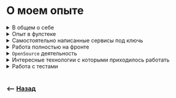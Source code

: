 # О моем опыте

<details>
<summary> В общем о себе</summary>

![illustration](https://raw.githubusercontent.com/webster6667/documentation/master/documentation-data/illustrations/dd-up.svg)

🔹 Окей, давай тогда немножко расскажу о себе    

🔹 В вебе достаточно давно(уже лет 10), бывал на разных должностях (`копирайтер, дизайнер, фулстек`) ну и остановился на фронте, так как сильно понравилась причудливость `JS`-а, и есть больше тяги работать с интерфейсами. 

---

🔹 Вообще больше всего люблю реализовывать комплексные решения создавая сервисы под ключ, но в силу того что фулстек не позволяет детально погрузится в каждое направление, где-то постоянно всплывают не доработки. По этому решил погрузится в детали фронтенда   

🔹 В целом мой опыт можно поделить на три части    

&emsp;&emsp; 🎯 Реализация платформ под ключь фулстеком   

&emsp;&emsp; 🎯 Напарсить дешевого контенета, скрыть дешевизну за красивым интеофейсом под ключь, и после написать гибкую архитектуру для подключения разных стран со своими независимыми воздействиями на основной шаблон      

&emsp;&emsp; 🎯 Работа фронтом в различных командах в стеке `react, redux, formik`   

Может интересует какая-то конкретная отрасль? Или достать из каждой по паре интересных проектов?   

![illustration](https://raw.githubusercontent.com/webster6667/documentation/master/documentation-data/illustrations/dd-down.svg)

</details>

<details>
<summary> Опыт в фулстеке</summary>

![illustration](https://raw.githubusercontent.com/webster6667/documentation/master/documentation-data/illustrations/dd-up.svg)

> Долгое время писал проекты под ключ, и занимался поддержкой и расширением существующих

🔹 Не перечислю сколько написал проектов, суть которых заключалась в том что бы:  
&emsp;&emsp; 🎯 Напарсить по интернету бесплатной или очень дешовой развлекательной информации(фильмы, игры, гороскопы)  
&emsp;&emsp; 🎯 Преобразовать ее под формат SQL  
&emsp;&emsp; 🎯 Написать из этого всего апишку  
&emsp;&emsp; 🎯 А после скрыть дешевизну и простату контента за красивым `friendly` интерфейсом.


<br>

🔹 Самое интересное начиналось потом, когда компания интегрировалась с операторами различных стран, и предоставляла доступ к контенту по подписке.

🔹 У каждой страны и оператора были свои требования, костыли и причуды.

🔹 Я в свою очередь по мимо разработки сервисов, разрабатывал архитектуру, позволяющую наслаивать причуды каждого оператора на стартовый формат сервиса:   
&emsp;&emsp; 🎯 Таким образом, что бы они не пересекались между собой,   
&emsp;&emsp; 🎯 Но в тоже время могли переиспользовать различные решения   
&emsp;&emsp; 🎯 И при этом сохраняя чистое состояние проекта (еще до того как на него начали наслаивать различные требования операторов)  

<br>

🔹 Из интересного по бизнес логике:

&emsp;&emsp; 🎯 Писал скраперы на `playwright`(более прокачанная версия `Puppeteer`)     
&emsp;&emsp;&emsp;&emsp; 👆 Которые проходили различные авторизации, собирая данные, преобразовывая их в нужный формат и сохраняли в нашу базу.  

&emsp;&emsp; 🎯 Так же написал `E2E` тесты для прохождения `воркфлов` сервисов под различных операторов (подписка, отписка, закончилась оплата и тд)

&emsp;&emsp; 🎯 Интегрировал онлайн платежи к реализованным сервисам через `Stripe`

🔹 Из интересных проектов мне запомнились:

&emsp;&emsp; 🎯 Развивающий фитнес портал, с статьями, схемами питания, готовыми наборами упражнений, и интерфейсом позволяющий следить за прогрессом и регулярностью тренировок и питания, подкрекпленный различными графиками и таблицами, так же

&emsp;&emsp; 🎯 Я реализовали игровой портал, распарсив готовые сайт судокку|кроссвордами и сканвордами, разложив по разным уровням сложностям, добавив систему прогресса и онлайн соревнования через сокеты

![illustration](https://raw.githubusercontent.com/webster6667/documentation/master/documentation-data/illustrations/dd-down.svg)

</details>

<details>
<summary> Самостоятельно написанные сервисы под ключь</summary>

![illustration](https://raw.githubusercontent.com/webster6667/documentation/master/documentation-data/illustrations/dd-up.svg)

> По мимо всяких типичных лендингов и интернет магазинов, написал два интересных сервиса (RBAC)

🔹  Не знаю как описать приличными словами эту систему, но в целом это сервис с разными ролями, где нужно было реализовать прохождения реальной валидации(пользователи отсылали реальные данные, фото, а модераторы прогоняли через базу(которая заполнялась по мере существования сервиса), позволяющую через `friendly` интерфейс проверить безопасность сотрудничества с человеком желающим воспользоваться сервисом). 

Так же внутри сервиса был реализован магазин между пользователями сервиса, чаты, средства аналитики позволяющее смотреть историю действий разных пользователей

<br>


🔹 Система перекупки и перепродажи ноутбуков. Имитировала продажу б/у ноутбука сложным процессом, который происходил через большой степпер, созданный из довольно сложной и связной формы.

Из интересного:

&emsp;&emsp; 🎯 В форме был интерфейс отрисовывающий клавиатуру, где можно отметить не рабочие или отсутствующие клавиши кликами по ней,

&emsp;&emsp; 🎯  А так же была реализована возможность отснять продаваемый ноутбук через веб камеру.

&emsp;&emsp; 🎯 Далее визуализировался процесс ваш ноутбук на оценке у специалиста, подсвечивая красными потенциально слабые поля. А специалист, который находился за стенкой и выставлял цену

&emsp;&emsp; 🎯  Так же была возможность устроить торг со специалистом(то есть сделка могла висеть в разных статусах)

&emsp;&emsp; 🎯  Еще была реализована система уведомлений специалиста и уведомление ожидающего пользователя через EventEmmiter.

&emsp;&emsp; 🎯  Далее выкупленный ноутбук попадает в большую базу, в которой есть ряд сотрудников с разными ролями и возможностями, через которых проходил ноутбук перед выкаткой на продажу.

&emsp;&emsp; 🎯  По финалу можно было через интерфейс сайта привести в порядок скупленный за копейки ноутбук, записать историю действий, узнать кол-во затрат на ремонт, и выкатить на продажу (при помощи интеграции с сайтом на битриксе)

![illustration](https://raw.githubusercontent.com/webster6667/documentation/master/documentation-data/illustrations/dd-down.svg)

</details>

<details>
<summary> Работа полностью на фронте</summary>

![illustration](https://raw.githubusercontent.com/webster6667/documentation/master/documentation-data/illustrations/dd-up.svg)

🔹 `QnC`    
&emsp;&emsp; 👆 Платформа позволяющая передать посылку с попутчиком, за небольшую плату(из сюжета блаблакар)

Основная работа производилась в большом степпере, где нужно было:   
&emsp;&emsp; 🎯 Описать маршрут  
&emsp;&emsp; 🎯 Заполнить данные  
&emsp;&emsp; 🎯 И в дальнейшем принять заказ попутчиком и описывать статус посылки до момента получения.  

Из особенностей на проекте запомнилось:

&emsp;&emsp; 🎯 В команде был лидом   

&emsp;&emsp; 🎯 Удалось достаточно много декомпозировать и делегировать задач на `React/Redux/Formik/WebSocket`

---

🔹 `Avito LMS`   
&emsp;&emsp; 👆 Образовательная платформа авито, которая должна была быть завернутая в билд, и интегрирована внутрь платформы авито.

> Из особенностей на проекте запомнилось:

&emsp;&emsp; 🎯 Каждый `MR` проходил ревью программистов авито

&emsp;&emsp; 🎯 Был лидом

>Из технических особенностей запомнилось:

&emsp;&emsp; 🎯 В админке должна была быть видна публичка, но без использования iframe.  

Решили каждый релиз публички заворачивать в локальный npm пакет, который подключали и разворачивали в админке как компонент

&emsp;&emsp; 🎯 Публичка была реализованна на `SSR` через `react.hydrate`  
&emsp;&emsp;&emsp;&emsp; 👆 Интересная практика, до этого работал только с next js

&emsp;&emsp; 🎯 Было требования реализовать текстовый редактор, в классовом формате, на указанной библиотеки

&emsp;&emsp; 🎯 Писал свои кастомные плагины под библиотеку

&emsp;&emsp; 🎯 Интегрировал плагины в редактор  

&emsp;&emsp; 🎯 Разбирался как работает под капотом

---

🔹 `Спецификатор`   
👆 Внутренний сайт компании, позволяющий визуализировать пресейл проекта

Хранить список и цену специалистов, а так же историю различных этапов пресейла.

> Из интересного:

&emsp;&emsp; 🎯 Канбан доска

&emsp;&emsp; 🎯 Вспомнил работу с бекендом, реализовав апи на вреймворке `nest-js`

&emsp;&emsp; 🎯 Использовали `effector` в роли стейт менеджера    

&emsp;&emsp; 🎯 Использовали `vite` сборщик    

&emsp;&emsp; 🎯 Использовали `react-hook-form`

&emsp;&emsp; 🎯 Попробовали `KY` вместо `axios`    

---
    
🔹 `Invitro LiveDL`   
👆 Платформа состоящая из микрофронтов для получения анализов.

&emsp;&emsp; 🎯 Работал в большой команде 20 человек

&emsp;&emsp; 🎯 Делал рестайлинг интерфейса

&emsp;&emsp; 🎯 Реализовал интерфейс для добавления мультиязычности определенным полям  
&emsp;&emsp;&emsp;&emsp; 👆 Там все очень сложно, я даже не понимал с чем я работаю, и в команде данные с которыми ведется работа делили на сущности и модели)

&emsp;&emsp; 🎯 Время на рефакторинг сильно не давали, по этому приходилось разбираться в супер компонентах на 1000-чи строк(При этом это были обычные инпуты)

---

🔹 `invitro ARMPS`  
👆 Сервис позволяющий оформлять заказы анализов и отслеживать результаты

&emsp;&emsp; 🎯 Добавил новый слой, позволяющий брать и отслеживать анализы для животных, используя существующее `API` и элементы интерфейса

&emsp;&emsp; 🎯 Реализовал единую дизайн сиситему при помощи библиотеки `storybook`, для большого ряда сервисов `invitro`  
&emsp;&emsp; 👆 Которая является максимально чистой, и подвязанна только под реакт

&emsp;&emsp; 🎯 На данный момент еще не интегрируется в сервисы инвитро

![illustration](https://raw.githubusercontent.com/webster6667/documentation/master/documentation-data/illustrations/dd-down.svg)

</details>

<details>
<summary> <code>OpenSource</code> деятельность</summary>

![illustration](https://raw.githubusercontent.com/webster6667/documentation/master/documentation-data/illustrations/dd-up.svg)

🔹 Реализовал пачку `npm` пакетов помогающих на стартовом этапе

&emsp;&emsp; 🎯 `webpack` утилиты

&emsp;&emsp; 🎯 Мелкие хелперы       

&emsp;&emsp; 🎯 Работа с датой

&emsp;&emsp; 🎯 Задокументироанный набор scss миксинов, подключаемый в webpack конфиг <a href="https://scss-coding-helpers.vercel.app/"> Scss-coding-helpers</a>

&emsp;&emsp;&emsp;&emsp; 👆Все покрывал автотестами

🔹 Храню ряд шаблонов в репозиториях для быстрого старта в той или иной сфере(`react, redux, formik, webpack, storybook, ui-kit`)

🔹 Реализовал большую `web` документацию с помощь которой могу хранить свои наработки и подтягивать коллег

![illustration](https://raw.githubusercontent.com/webster6667/documentation/master/documentation-data/illustrations/dd-down.svg)

</details>

<details>
<summary> Интересные технологии с которыми приходилось работать</summary>

![illustration](https://raw.githubusercontent.com/webster6667/documentation/master/documentation-data/illustrations/dd-up.svg)

🎯 Сокеты  
🎯 SSR  
🎯 PWA  
🎯 GraphQL  
🎯 WebGL  
&emsp;&emsp; 👆 Инструмент для реализации 3D графики  
🎯 WebWorkers  
&emsp;&emsp; 👆Позволяет перехватывать события фетчинга данных, и кешить их

![illustration](https://raw.githubusercontent.com/webster6667/documentation/master/documentation-data/illustrations/dd-down.svg)

</details>

<details>
<summary> Работа с тестами</summary>

![illustration](https://raw.githubusercontent.com/webster6667/documentation/master/documentation-data/illustrations/dd-up.svg)

🎯 Писал парсеры на `playwright`(puppetier)

🎯 Писал `E2E` тесты для прохождения всего флоу подписки/отписки

🎯 Писал автотесты для собственных библиотек

🎯 Чаще всего на проектах не были реализованы авто тесты, так как не было на это времени, либо были отдельные тестировщики которые писали `e2e` тесты отдельно от кода

![illustration](https://raw.githubusercontent.com/webster6667/documentation/master/documentation-data/illustrations/dd-down.svg)

</details>

<br>

### ⟵ **<a href="../../readme.md">Назад</a>**
